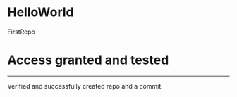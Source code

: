 # HelloWorld
FirstRepo


# Access granted and tested
-----------------------------
Verified and successfully created repo and a commit.
